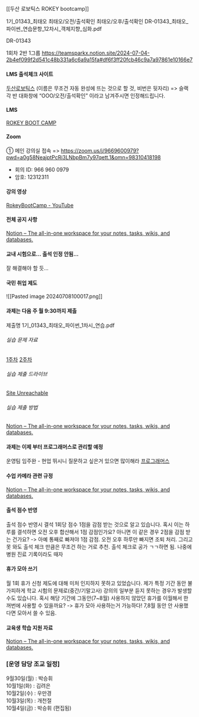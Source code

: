 [[두산 로보틱스 ROKEY bootcamp]]

1기_01343_최태오
최태오/오전/출석확인
최태오/오후/출석확인
DR-01343_최태오_파이썬_연습문항_12차시_객체지향_심화.pdf

DR-01343

1회차
2반
1그룹
https://teamsparkx.notion.site/2024-07-04-2b4ef099f2d541c48b331a6c6a9a15fa#df6f3ff20fcb46c9a7a97861e10166e7

#### LMS 출석체크 사이트
[두산로보틱스](http://doosanrb.atosoft.net/worknet/Slogin.asp)
(이름은 무조건 자동 완성에 뜨는 것으로 할 것, 비번은 뒷자리)
=> 슬랙 각 반 대화창에 “OOO/오전/출석확인” 이라고 남겨주시면 인정해드립니다.
#### LMS
[ROKEY BOOT CAMP](https://www.rokeylearning.com/main/index.jsp)

#### Zoom
① 메인 강의실 접속
=> https://zoom.us/j/9669600979?pwd=a0g58NeajptPcRi3LNbpBm7y97qett.1&omn=98310418198
- 회의 ID: 966 960 0979
- 암호: 12312311

#### 강의 영상
[RokeyBootCamp - YouTube](https://www.youtube.com/@RokeyBootCamp)

#### 전체 공지 사항
[Notion – The all-in-one workspace for your notes, tasks, wikis, and databases.](https://teamsparkx.notion.site/9a39be21ee7d4fc6997ceaaadcff3256)

#### 교내 시험으로... 출석 인정 안됨...
잘 해결해야 할 듯...

#### 국민 취업 제도
![[Pasted image 20240708100017.png]]

#### 과제는 다음 주 월 9:30까지 제출
제출명
1기_01343_최태오_파이썬_1차시_연습.pdf
###### 실습 문제 자료
[1주차](https://drive.google.com/drive/folders/1vOng4656pt5GBOxSLyxXbsJulqmn-Qf4)
[2주차](https://drive.google.com/drive/folders/1PlO9CfTloPdyMoJn2lmqNd5YUH16o--l)
###### 실습 제출 드라이브
[Site Unreachable](https://drive.google.com/drive/folders/1eY98FbusTiesN8D8nIWQ_ZAQnGdxXjFz)

###### 실습 제출 방법
[Notion – The all-in-one workspace for your notes, tasks, wikis, and databases.](https://teamsparkx.notion.site/4-5d5371ce3eb64e9b9407b320d2f48a54)


#### 과제는 이제 부터 프로그래머스로 관리할 예정
운영팀 임주완 - 현업 뛰시니 질문하고 싶은거 있으면 많이해라
[프로그래머스](https://campus.programmers.co.kr/my-courses/learning)

#### 수업 카메라 관련 규정
[Notion – The all-in-one workspace for your notes, tasks, wikis, and databases.](https://teamsparkx.notion.site/3-2-740a187392294b8e9b595bf29c92e7cc)

#### 출석 점수 반영
출석 점수 반영시 결석 1회당 점수 1점을 감점 받는 것으로 알고 있습니다. 혹시 이는 하루를 결석하면 오전 오후 합산해서 1점 감점인가요? 아니면 이 같은 경우 2점을 감점 받는 건가요?
-> 아예 통째로 빠져야 1점 감점. 오전 오후 하루만 빠지면 조퇴 처리. 그리고 못 와도 출석 체크 만큼은 무조건 하는 거로 추천. 출석 체크로 공가 ㄱㄱ하면 됨. 나중에 병원 진료 기록이라도 때자

#### 휴가 모아 쓰기
월 1회 휴가 신청 제도에 대해 미처 인지하지 못하고 있었습니다. 제가 특정 기간 동안 불가피하게 학교 시험의 문제로(중간/기말고사) 강의의 일부분 듣지 못하는 경우가 발생할 수도 있습니다. 혹시 해당 기간에 그동안(7~8월) 사용하지 않았던 휴가를 이월해서 한꺼번에 사용할 수 있을까요? 
-> 휴가 모아 사용하는거 가능하다! 7,8월 동안 안 사용했다면 모아서 쓸 수 있음.

#### 교육생 학습 지원 자료
[Notion – The all-in-one workspace for your notes, tasks, wikis, and databases.](https://teamsparkx.notion.site/3f83624b737a4fcca96a7fdafcf209f6?v=94fd31fff1244457a85007fdee06a20e)

### \[운영 담당 조교 일정]  
9월30일(월) : 박승휘  
10월1일(화) : 김려은  
10월2일(수) : 우만경  
10월3일(목) : 개천절  
10월4일(금) : 박승휘 (편집됨)